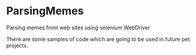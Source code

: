 # ParsingMemes
Parsing memes from web sites using selenium WebDriver 

There are some samples of code which are going to be used in future pet projects.


